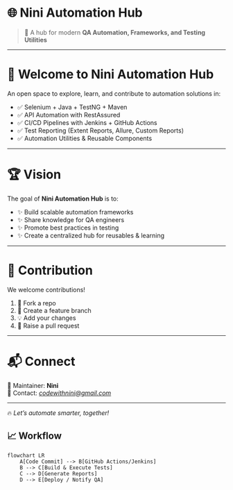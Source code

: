 

<!--
## Hi there 👋

**Here are some ideas to get you started:**

🙋‍♀️ A short introduction - what is your organization all about?
🌈 Contribution guidelines - how can the community get involved?
👩‍💻 Useful resources - where can the community find your docs? Is there anything else the community should know?
🍿 Fun facts - what does your team eat for breakfast?
🧙 Remember, you can do mighty things with the power of [Markdown](https://docs.github.com/github/writing-on-github/getting-started-with-writing-and-formatting-on-github/basic-writing-and-formatting-syntax)
-->
# 🌐 Nini Automation Hub  

> 🚀 A hub for modern **QA Automation, Frameworks, and Testing Utilities**  

---

# 👋 Welcome to Nini Automation Hub  

An open space to explore, learn, and contribute to automation solutions in:  

- ✅ Selenium + Java + TestNG + Maven  
- ✅ API Automation with RestAssured  
- ✅ CI/CD Pipelines with Jenkins + GitHub Actions  
- ✅ Test Reporting (Extent Reports, Allure, Custom Reports)  
- ✅ Automation Utilities & Reusable Components  

---
# 🏆 Vision  

The goal of **Nini Automation Hub** is to:  
- ✨ Build scalable automation frameworks  
- ✨ Share knowledge for QA engineers  
- ✨ Promote best practices in testing  
- ✨ Create a centralized hub for reusables & learning  

---

# 🤝 Contribution  

We welcome contributions!  

1. 🍴 Fork a repo  
2. 🌱 Create a feature branch  
3. 💡 Add your changes  
4. 🎉 Raise a pull request  

---

# 📬 Connect  

👤 Maintainer: **Nini**  
📧 Contact: *codewithnini@gmail.com*  
 
---

🔥 *Let’s automate smarter, together!* 

## 📈 Workflow  

```mermaid
flowchart LR
    A[Code Commit] --> B[GitHub Actions/Jenkins]
    B --> C[Build & Execute Tests]
    C --> D[Generate Reports]
    D --> E[Deploy / Notify QA]

 


